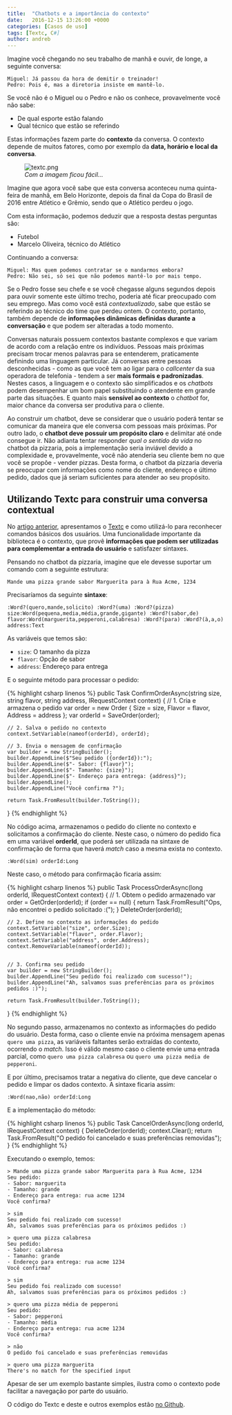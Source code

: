 ```yaml
---
title:  "Chatbots e a importância do contexto"
date:   2016-12-15 13:26:00 +0000
categories: [Casos de uso]
tags: [Textc, C#]
author: andreb
---
```


Imagine você chegando no seu trabalho de manhã e ouvir, de longe, a seguinte conversa:

```
Miguel: Já passou da hora de demitir o treinador!
Pedro: Pois é, mas a diretoria insiste em mantê-lo.
```
Se você não é o Miguel ou o Pedro e não os conhece, provavelmente você não sabe:

- De qual esporte estão falando
- Qual técnico que estão se referindo

Estas informações fazem parte do **contexto** da conversa. O contexto depende de muitos fatores, como por exemplo da **data, horário e local da conversa**. 

<!--preview--> 

<figure>
    <img class="alignnone size-full wp-image-166" src="http://esportes.r7.com/blogs/cosme-rimoli/files/2015/08/3ae18.jpg" alt="textc.png" />
    <figcaption><em>Com a imagem ficou fácil...</em></figcaption>
</figure>

Imagine que agora você sabe que esta conversa aconteceu numa quinta-feira de manhã, em Belo Horizonte, depois da final da Copa do Brasil de 2016 entre Atlético e Grêmio, sendo que o Atlético perdeu o jogo.

Com esta informação, podemos deduzir que a resposta destas perguntas são:

- Futebol
- Marcelo Oliveira, técnico do Atlético

Continuando a conversa:

```
Miguel: Mas quem podemos contratar se o mandarmos embora?
Pedro: Não sei, só sei que não podemos mantê-lo por mais tempo.
```

Se o Pedro fosse seu chefe e se você chegasse alguns segundos depois para ouvir somente este último trecho, poderia até ficar preocupado com seu emprego. Mas como você está *contextualizado*, sabe que estão se referindo ao técnico do time que perdeu ontem. O contexto, portanto, também depende de **informações dinâmicas definidas durante a conversação** e que podem ser alteradas a todo momento.

Conversas naturais possuem contextos bastante complexos e que variam de acordo com a relação entre os indivíduos. Pessoas mais próximas precisam trocar menos palavras para se entenderem, praticamente definindo uma linguagem particular. Já conversas entre pessoas desconhecidas - como as que você tem ao ligar para o *callcenter* da sua operadora de telefonia - tendem a ser **mais formais e padronizadas**. Nestes casos, a linguagem e o contexto são simplificados e os *chatbots* podem desempenhar um bom papel substituindo o atendente em grande parte das situações. E quanto mais **sensível ao contexto** o *chatbot* for, maior chance da conversa ser produtiva para o cliente.

Ao construir um chatbot, deve se considerar que o usuário poderá tentar se comunicar da maneira que ele conversa com pessoas mais próximas. Por outro lado, o **chatbot deve possuir um propósito claro** e delimitar até onde consegue ir. Não adianta tentar responder *qual o sentido da vida* no chatbot da pizzaria, pois a implementação seria inviável devido a complexidade e, provavelmente, você não atenderia seu cliente bem no que você se propõe - vender pizzas. Desta forma, o chatbot da pizzaria deveria se preocupar com informações como nome do cliente, endereço e último pedido, dados que já seriam suficientes para atender ao seu propósito.

## Utilizando Textc para construir uma conversa contextual

No [artigo anterior](http://blog.blip.ai/2016/10/17/chatbots-com-textc.html), apresentamos o [Textc](https://github.com/takenet/textc-csharp) e como utilizá-lo para reconhecer comandos básicos dos usuários. Uma funcionalidade importante da biblioteca é o contexto, que provê **informações que podem ser utilizadas para complementar a entrada do usuário** e satisfazer sintaxes.

Pensando no chatbot da pizzaria, imagine que ele devesse suportar um comando com a seguinte estrutura:

```
Mande uma pizza grande sabor Marguerita para à Rua Acme, 1234
```

Precisaríamos da seguinte **sintaxe**:

```
:Word?(quero,mande,solicito) :Word?(uma) :Word?(pizza) size:Word(pequena,media,média,grande,gigante) :Word?(sabor,de) flavor:Word(marguerita,pepperoni,calabresa) :Word?(para) :Word?(à,a,o) address:Text
```

As variáveis que temos são:

- `size`: O tamanho da pizza
- `flavor`: Opção de sabor
- `address`: Endereço para entrega

E o seguinte método para processar o pedido:

{% highlight csharp linenos %}
public Task<string> ConfirmOrderAsync(string size, string flavor, string address, IRequestContext context)
{
    // 1. Cria e armazena o pedido
    var order = new Order
    {
        Size = size,
        Flavor = flavor,
        Address = address
    };
    var orderId = SaveOrder(order);

    // 2. Salva o pedido no contexto
    context.SetVariable(nameof(orderId), orderId);

    // 3. Envia o mensagem de confirmação
    var builder = new StringBuilder();
    builder.AppendLine($"Seu pedido ({orderId}):");
    builder.AppendLine($"- Sabor: {flavor}");
    builder.AppendLine($"- Tamanho: {size}");
    builder.AppendLine($"- Endereço para entrega: {address}");
    builder.AppendLine();
    builder.AppendLine("Você confirma ?");

    return Task.FromResult(builder.ToString());
}
{% endhighlight %}

No código acima, armazenamos o pedido do cliente no contexto e solicitamos a confirmação do cliente. Neste caso, o número do pedido fica em uma variável **orderId**, que poderá ser utilizada na sintaxe de confirmação de forma que haverá *match* caso a mesma exista no contexto.

```
:Word(sim) orderId:Long
```

Neste caso, o método para confirmação ficaria assim:

{% highlight csharp linenos %}
public Task<string> ProcessOrderAsync(long orderId, IRequestContext context)
{
    // 1. Obtem o pedido armazenado
    var order = GetOrder(orderId);
    if (order == null)
    {
        return Task.FromResult("Ops, não encontrei o pedido solicitado :(");
    }
    DeleteOrder(orderId);

    // 2. Define no contexto as informações do pedido
    context.SetVariable("size", order.Size);
    context.SetVariable("flavor", order.Flavor);
    context.SetVariable("address", order.Address);
    context.RemoveVariable(nameof(orderId));


    // 3. Confirma seu pedido
    var builder = new StringBuilder();
    builder.AppendLine("Seu pedido foi realizado com sucesso!");
    builder.AppendLine("Ah, salvamos suas preferências para os próximos pedidos :)");

    return Task.FromResult(builder.ToString());
}
{% endhighlight %}

No segundo passo, armazenamos no contexto as informações do pedido do usuário. Desta forma, caso o cliente envie na próxima mensagem apenas `quero uma pizza`, as variáveis faltantes serão extraídas do contexto, ocorrendo o *match*. Isso é válido mesmo caso o cliente envie uma entrada parcial, como `quero uma pizza calabresa` ou `quero uma pizza media de pepperoni`.

E por último, precisamos tratar a negativa do cliente, que deve cancelar o pedido e limpar os dados contexto. A sintaxe ficaria assim:

```
:Word(nao,não) orderId:Long
```

E a implementação do método:

{% highlight csharp linenos %}
public Task<string> CancelOrderAsync(long orderId, IRequestContext context)
{
    DeleteOrder(orderId);
    context.Clear();
    return Task.FromResult("O pedido foi cancelado e suas preferências removidas");
}
{% endhighlight %}

Executando o exemplo, temos:

```
> Mande uma pizza grande sabor Marguerita para à Rua Acme, 1234
Seu pedido:
- Sabor: marguerita
- Tamanho: grande
- Endereço para entrega: rua acme 1234
Você confirma?

> sim
Seu pedido foi realizado com sucesso!
Ah, salvamos suas preferências para os próximos pedidos :)

> quero uma pizza calabresa
Seu pedido:
- Sabor: calabresa
- Tamanho: grande
- Endereço para entrega: rua acme 1234
Você confirma?

> sim
Seu pedido foi realizado com sucesso!
Ah, salvamos suas preferências para os próximos pedidos :)

> quero uma pizza média de pepperoni
Seu pedido:
- Sabor: pepperoni
- Tamanho: média
- Endereço para entrega: rua acme 1234
Você confirma?

> não
O pedido foi cancelado e suas preferências removidas

> quero uma pizza marguerita
There's no match for the specified input

```

Apesar de ser um exemplo bastante simples, ilustra como o contexto pode facilitar a navegação por parte do usuário.

O código do Textc e deste e outros exemplos estão <a href="https://github.com/takenet/textc-csharp/tree/master/src/Takenet.Textc.Samples">no Github</a>. 
